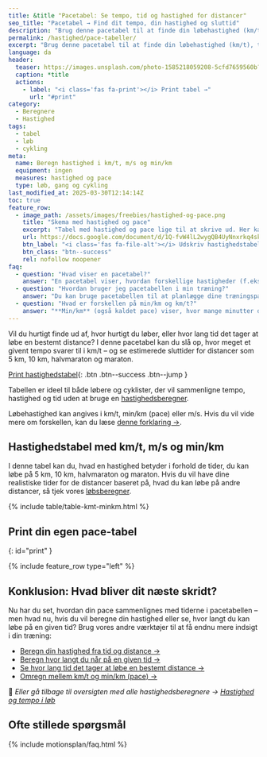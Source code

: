 ```yaml
---
title: &title "Pacetabel: Se tempo, tid og hastighed for distancer"
seo_title: "Pacetabel → Find dit tempo, din hastighed og sluttid"
description: "Brug denne pacetabel til at finde din løbehastighed (km/t), tempo (min/km) og estimeret tid for distancer fra 1 km til maraton."
permalink: /hastighed/pace-tabeller/
excerpt: "Brug denne pacetabel til at finde din løbehastighed (km/t), tempo (min/km) og estimeret tid for distancer fra 1 km til maraton."
language: da
header:
  teaser: https://images.unsplash.com/photo-1585218059208-5cfd7659560b?ixid=MnwxMjA3fDB8MHxwaG90by1wYWdlfHx8fGVufDB8fHx8&ixlib=rb-1.2.1&auto=format&fit=crop&h=300&w=400&q=10
  caption: *title
  actions:
    - label: "<i class='fas fa-print'></i> Print tabel →"
      url: "#print"
category:
  - Beregnere
  - Hastighed
tags:
  - tabel
  - løb
  - cykling
meta:
  name: Beregn hastighed i km/t, m/s og min/km
  equipment: ingen
  measures: hastighed og pace
  type: løb, gang og cykling
last_modified_at: 2025-03-30T12:14:14Z
toc: true
feature_row:
  - image_path: /assets/images/freebies/hastighed-og-pace.png
    title: "Skema med hastighed og pace"
    excerpt: "Tabel med hastighed og pace lige til at skrive ud. Her kan du hurtigt se, hvad en hastighed i km/t eller m/s svarer til i dit pace i min/km."
    url: https://docs.google.com/document/d/1Q-fvW4lL2wygQB4UyNnxrkq4sknXczDUSF7tw8hV-do/copy?usp=sharing
    btn_label: "<i class='fas fa-file-alt'></i> Udskriv hastighedstabel"
    btn_class: "btn--success"
    rel: nofollow noopener
faq:
  - question: "Hvad viser en pacetabel?"
    answer: "En pacetabel viser, hvordan forskellige hastigheder (f.eks. i km/t eller min/km) svarer til forventede sluttider på distancer som 5 km, 10 km, halvmaraton og maraton. Det er en nem måde at finde ud af, hvilket tempo du skal løbe i for at nå en bestemt tid."
  - question: "Hvordan bruger jeg pacetabellen i min træning?"
    answer: "Du kan bruge pacetabellen til at planlægge dine træningspas. Hvis du fx har et mål om at løbe 10 km på under 50 minutter, kan du slå op, hvilket tempo det svarer til – og træne efter det. Det samme gælder for lange, langsomme ture eller intervaller."
  - question: "Hvad er forskellen på min/km og km/t?"
    answer: "**Min/km** (også kaldet pace) viser, hvor mange minutter du bruger pr. kilometer – det er det mest brugte blandt løbere. **Km/t** angiver, hvor mange kilometer du løber i timen og bruges oftest blandt cyklister og på løbebånd."
---
```


Vil du hurtigt finde ud af, hvor hurtigt du løber, eller hvor lang tid det tager at løbe en bestemt distance? I denne pacetabel kan du slå op, hvor meget et givent tempo svarer til i km/t – og se estimerede sluttider for distancer som 5 km, 10 km, halvmaraton og maraton.

[Print hastighedstabel](#print){: .btn .btn--success .btn--jump }

Tabellen er ideel til både løbere og cyklister, der vil sammenligne tempo, hastighed og tid uden at bruge en [hastighedsberegner](/hastighed/).

Løbehastighed kan angives i km/t, min/km (pace) eller m/s. Hvis du vil vide mere om forskellen, kan du læse [denne forklaring →](/hastighed/).

## Hastighedstabel med km/t, m/s og min/km

I denne tabel kan du, hvad en hastighed betyder i forhold de tider, du kan løbe på 5 km, 10 km, halvmaraton og maraton. Hvis du vil have dine realistiske tider for de distancer baseret på, hvad du kan løbe på andre distancer, så tjek vores [løbsberegner](/loebesiden-jack-daniels-loebeberegner/).

{% include table/table-kmt-minkm.html %}

## Print din egen pace-tabel
{: id="print" }

{% include feature_row type="left" %}

## Konklusion: Hvad bliver dit næste skridt?

Nu har du set, hvordan din pace sammenlignes med tiderne i pacetabellen – men hvad nu, hvis du vil beregne din hastighed eller se, hvor langt du kan løbe på en given tid? Brug vores andre værktøjer til at få endnu mere indsigt i din træning:

- [Beregn din hastighed fra tid og distance →](/hastighed/beregn-fart/)
- [Beregn hvor langt du når på en given tid →](/hastighed/beregn-distance/)
- [Se hvor lang tid det tager at løbe en bestemt distance →](/hastighed/beregn-tid/)
- [Omregn mellem km/t og min/km (pace) →](/hastighed/omregner-tempo-fart/)

📌 *Eller gå tilbage til oversigten med alle hastighedsberegnere → [Hastighed og tempo i løb](/hastighed/)*

## Ofte stillede spørgsmål

{% include motionsplan/faq.html %}
